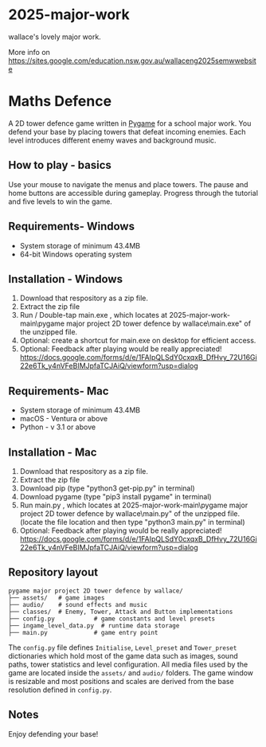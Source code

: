 # 2025-major-work
wallace's lovely major work.

More info on https://sites.google.com/education.nsw.gov.au/wallaceng2025semwwebsite

# Maths Defence

A 2D tower defence game written in [Pygame](https://www.pygame.org/) for a school major work.  You defend your base by placing towers that defeat incoming enemies.  Each level introduces different enemy waves and background music.

## How to play - basics

Use your mouse to navigate the menus and place towers.  The pause and home buttons are accessible during gameplay.  Progress through the tutorial and five levels to win the game.

## Requirements- Windows

- System storage of minimum 43.4MB
- 64-bit Windows operating system
  
## Installation - Windows

1. Download that respository as a zip file.
2. Extract the zip file
3. Run / Double-tap main.exe , which locates at 2025-major-work-main\pygame major project 2D tower defence by wallace\main.exe" of the unzipped file.
4. Optional: create a shortcut for main.exe on desktop for efficient access.
5. Optional: Feedback after playing would be really appreciated! https://docs.google.com/forms/d/e/1FAIpQLSdY0cxqxB_DfHvy_72U16Gi22e6Tk_y4nVFeBIMJpfaTCJAiQ/viewform?usp=dialog


## Requirements- Mac

- System storage of minimum 43.4MB
- macOS - Ventura or above
- Python - v 3.1 or above

## Installation - Mac

1. Download that respository as a zip file.
2. Extract the zip file
3. Download pip (type "python3 get-pip.py" in terminal)
4. Download pygame (type "pip3 install pygame" in terminal)
5. Run main.py , which locates at 2025-major-work-main\pygame major project 2D tower defence by wallace\main.py" of the unzipped file. (locate the file location and then type "python3 main.py" in terminal)
6. Optional: Feedback after playing would be really appreciated! https://docs.google.com/forms/d/e/1FAIpQLSdY0cxqxB_DfHvy_72U16Gi22e6Tk_y4nVFeBIMJpfaTCJAiQ/viewform?usp=dialog


## Repository layout

```
pygame major project 2D tower defence by wallace/
├── assets/   # game images
├── audio/    # sound effects and music
├── classes/  # Enemy, Tower, Attack and Button implementations
├── config.py           # game constants and level presets
├── ingame_level_data.py  # runtime data storage
├── main.py             # game entry point
```
The `config.py` file defines `Initialise`, `Level_preset` and `Tower_preset` dictionaries which hold most of the game data such as images, sound paths, tower statistics and level configuration.
All media files used by the game are located inside the `assets/` and `audio/` folders.  The game window is resizable and most positions and scales are derived from the base resolution defined in `config.py`.


## Notes
Enjoy defending your base!